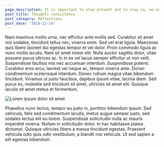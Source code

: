 ```yaml
---
page_description: It is important to stay present and to stay so, we need to have consistent thoughts, here are quick tips
post_title: Thoughts consistency
post_category: Reflections
post_date: "2018-12-24"
---
```


<Paragraph>
Nam maximus mollis urna, nec efficitur ante mollis sed. Curabitur sit amet nisi sodales, tincidunt tellus nec, viverra enim. Sed vel erat ligula. Maecenas quis libero laoreet dui egestas tempor et vel dolor. Proin commodo ligula ac nunc mollis iaculis. Nam sit amet lorem elit. Nulla auctor sagittis dolor, vitae posuere purus ultrices ac. In in ex vel lacus semper efficitur ut non velit. Suspendisse facilisis nisi nec accumsan interdum. Suspendisse potenti. Curabitur eros arcu, laoreet vel neque ac, tempor viverra ante. Donec condimentum scelerisque interdum. Donec rutrum magna vitae bibendum tincidunt. Vivamus ut justo faucibus, dapibus ipsum vitae, lacinia diam. Sed purus ex, molestie sed tincidunt sit amet, ultricies sit amet elit. Quisque iaculis sit amet metus et fermentum.
</Paragraph>

![Lorem ipsum dolor sit amet](happy.jpg "Lorem ipsum dolor sit amet")

<Paragraph>
Phasellus nunc lectus, tempor eu justo in, porttitor bibendum ipsum. Sed vehicula, felis sed condimentum iaculis, metus augue semper justo, sed sodales lectus elit eu lorem. Suspendisse sollicitudin nulla ac mauris imperdiet viverra. Nullam in sollicitudin dolor. In hac habitasse platea dictumst. Quisque ultricies libero a massa tincidunt egestas. Praesent vehicula odio quis odio vestibulum, a blandit nisi vehicula. Ut sed sapien a elit egestas bibendum.
</Paragraph>
